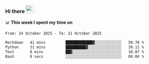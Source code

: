 ### Hi there <a href="https://www.gautamkrishnar.com/"><img src="https://media.giphy.com/media/hvRJCLFzcasrR4ia7z/giphy.gif" width="25px"></a>

📊 **This week I spent my time on**

<!--START_SECTION:waka-->

```txt
From: 24 October 2025 - To: 31 October 2025

Markdown   41 mins         ████████████▓░░░░░░░░░░░░   50.78 %
Python     31 mins         █████████▓░░░░░░░░░░░░░░░   39.11 %
Text       8 mins          ██▓░░░░░░░░░░░░░░░░░░░░░░   10.07 %
Bash       0 secs          ░░░░░░░░░░░░░░░░░░░░░░░░░   00.04 %
```

<!--END_SECTION:waka-->
